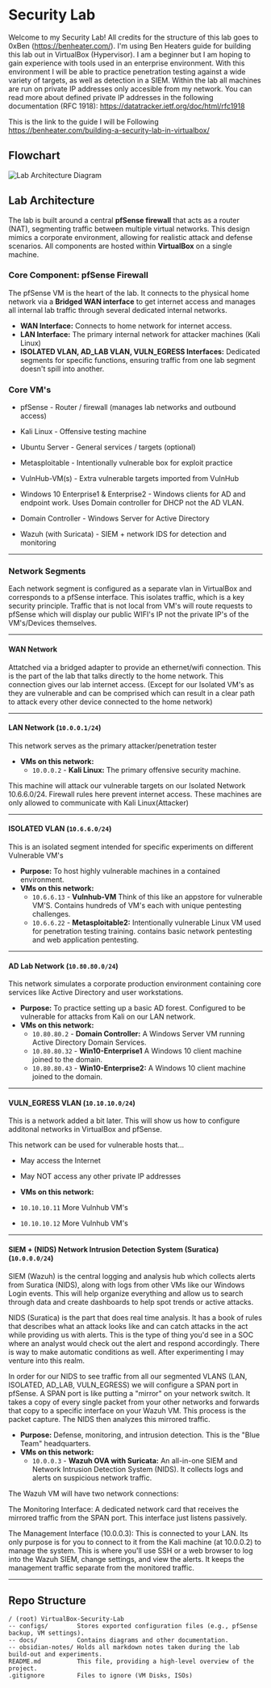 # Security Lab
Welcome to my Security Lab! All credits for the structure of this lab goes to 0xBen (https://benheater.com/). I'm using Ben Heaters guide for building this lab out in VirtualBox (Hypervisor). I am a beginner but I am hoping to gain experience with tools used in an enterprise environment. With this environment I will be able to practice penetration testing against a wide variety of targets, as well as detection in a SIEM. Within the lab all machines are run on private IP addresses only accesible from my network. You can read more about defined private IP addresses in the following documentation (RFC 1918): https://datatracker.ietf.org/doc/html/rfc1918

This is the link to the guide I will be Following https://benheater.com/building-a-security-lab-in-virtualbox/

## Flowchart
![Lab Architecture Diagram](./docs/FlowChart.png)

##  Lab Architecture 

The lab is built around a central **pfSense firewall** that acts as a router (NAT), segmenting traffic between multiple virtual networks. This design mimics a corporate environment, allowing for realistic attack and defense scenarios. All components are hosted within **VirtualBox** on a single machine.


### Core Component: pfSense Firewall

The pfSense VM is the heart of the lab. It connects to the physical home network via a **Bridged WAN interface** to get internet access and manages all internal lab traffic through several dedicated internal networks.

* **WAN Interface:** Connects to home network for internet access.
* **LAN Interface:** The primary internal network for attacker machines (Kali Linux)
* **ISOLATED VLAN, AD_LAB VLAN, VULN_EGRESS Interfaces:** Dedicated segments for specific functions, ensuring traffic from one lab segment doesn't spill into another.

### Core VM's
* pfSense - Router / firewall (manages lab networks and outbound access)

* Kali Linux - Offensive testing machine

* Ubuntu Server - General services / targets (optional)

* Metasploitable - Intentionally vulnerable box for exploit practice

* VulnHub-VM(s) - Extra vulnerable targets imported from VulnHub

* Windows 10 Enterprise1 & Enterprise2 - Windows clients for AD and endpoint work. Uses Domain controller for DHCP not the AD VLAN. 

* Domain Controller - Windows Server for Active Directory

* Wazuh (with Suricata) - SIEM + network IDS for detection and monitoring

---

### Network Segments 

Each network segment is configured as a separate vlan in VirtualBox and corresponds to a pfSense interface. This isolates traffic, which is a key security principle. Traffic that is not local from VM's will route requests to pfSense which will display our public WIFI's IP not the private IP's of the VM's/Devices themselves.

---

#### WAN Network

Attatched via a bridged adapter to provide an ethernet/wifi connection. This is the part of the lab that talks directly to the home network. This connection gives our lab internet access. (Except for our Isolated VM's as they are vulnerable and can be comprised which can result in a clear path to attack every other device connected to the home network)

---

####  LAN Network (`10.0.0.1/24`)
This network serves as the primary attacker/penetration tester
* **VMs on this network:**
    * `10.0.0.2` - **Kali Linux:** The primary offensive security machine.
 
This machine will attack our vulnerable targets on our Isolated Network 10.6.6.0/24. Firewall rules here prevent internet access. These machines are only allowed to communicate with Kali Linux(Attacker)

---

####  ISOLATED VLAN (`10.6.6.0/24`)
This is an isolated segment intended for specific experiments on different Vulnerable VM's
* **Purpose:** To host highly vulnerable machines in a contained environment.
* **VMs on this network:**
    * `10.6.6.13` - **Vulnhub-VM**  Think of this like an appstore for vulnerable VM'S. Contains hundreds of VM's each with unique pentesting challenges.
    * `10.6.6.22` - **Metasploitable2:** Intentionally vulnerable Linux VM used for penetration testing training. contains basic network pentesting and web application pentesting.

---

####  AD Lab Network (`10.80.80.0/24`)
This network simulates a corporate production environment containing core services like Active Directory and user workstations.

* **Purpose:** To practice setting up a basic AD forest. Configured to be vulnerable for attacks from Kali on our LAN network. 
* **VMs on this network:**
    * `10.80.80.2` - **Domain Controller:** A Windows Server VM running Active Directory Domain Services.
    * `10.80.80.32` - **Win10-Enterprise1** A Windows 10 client machine joined to the domain. 
    * `10.80.80.43` - **Win10-Enterprise2:** A Windows 10 client machine joined to the domain.

---
####  VULN_EGRESS VLAN (`10.10.10.0/24`)

This is a network added a bit later. This will show us how to configure additonal networks in VirtualBox and pfSense.

This network can be used for vulnerable hosts that...
* May access the Internet
* May NOT access any other private IP addresses

* **VMs on this network:**
* `10.10.10.11` More Vulnhub VM's
* `10.10.10.12` More Vulnhub VM's

---

####  SIEM + (NIDS) Network Intrusion Detection System (Suratica) (`10.0.0.0/24`)
SIEM (Wazuh) is the central logging and analysis hub which collects alerts from Suratica (NIDS), along with logs from other VMs like our Windows Login events. This will help organize everything and allow us to search through data and create dashboards to help spot trends or active attacks. 

NIDS (Suratica) is the part that does real time analysis. It has a book of rules that describes what an attack looks like and can catch attacks in the act while providing us with alerts. This is the type of thing you'd see in a SOC where an analyst would check out the alert and respond accordingly. There is way to make automatic conditions as well. After experimenting I may venture into this realm. 

In order for our NIDS to see traffic from all our segmented VLANS (LAN, ISOLATED, AD_LAB, VULN_EGRESS) we will configure a SPAN port in pfSense. A SPAN port is like putting a "mirror" on your network switch. It takes a copy of every single packet from your other networks and forwards that copy to a specific interface on your Wazuh VM. This process is the packet capture. The NIDS then analyzes this mirrored traffic.

* **Purpose:** Defense, monitoring, and intrusion detection. This is the "Blue Team" headquarters.
* **VMs on this network:**
    * `10.0.0.3` - **Wazuh OVA with Suricata:** An all-in-one SIEM and Network Intrusion Detection System (NIDS). It collects logs and alerts on suspicious network traffic.
 
The Wazuh VM will have two network connections:

The Monitoring Interface: A dedicated network card that receives the mirrored traffic from the SPAN port. This interface just listens passively.

The Management Interface (10.0.0.3): This is connected to your LAN. Its only purpose is for you to connect to it from the Kali machine (at 10.0.0.2) to manage the system. This is where you'll use SSH or a web browser to log into the Wazuh SIEM, change settings, and view the alerts. It keeps the management traffic separate from the monitored traffic.

--- 

## Repo Structure 

```
/ (root) VirtualBox-Security-Lab
-- configs/        Stores exported configuration files (e.g., pfSense backup, VM settings).
-- docs/           Contains diagrams and other documentation. 
-- obsidian-notes/ Holds all markdown notes taken during the lab build-out and experiments.
README.md          This file, providing a high-level overview of the project.
.gitignore         Files to ignore (VM Disks, ISOs)
```

